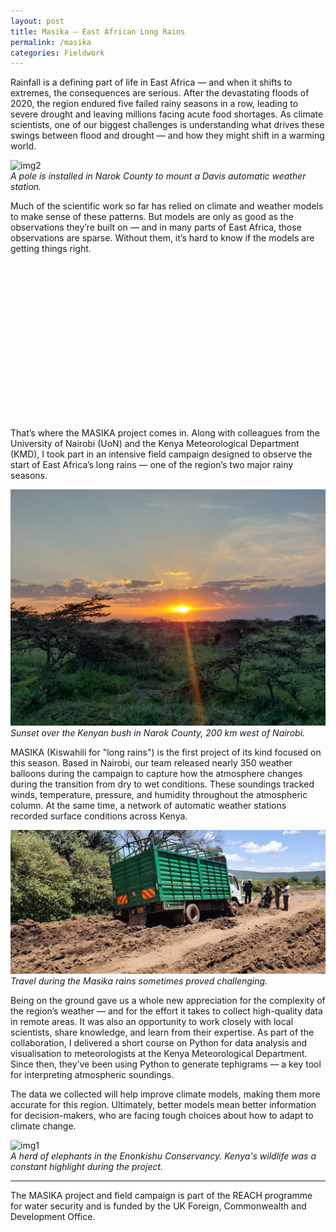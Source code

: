 ```yaml
---
layout: post
title: Masika – East African Long Rains
permalink: /masika
categories: Fieldwork
---
```


Rainfall is a defining part of life in East Africa — and when it shifts to extremes, the consequences are serious. After the devastating floods of 2020, the region endured five failed rainy seasons in a row, leading to severe drought and leaving millions facing acute food shortages. As climate scientists, one of our biggest challenges is understanding what drives these swings between flood and drought — and how they might shift in a warming world.

![img2](/assets/masika/20240306_154619.jpg)  
*A pole is installed in Narok County to mount a Davis automatic weather station.*

Much of the scientific work so far has relied on climate and weather models to make sense of these patterns. But models are only as good as the observations they’re built on — and in many parts of East Africa, those observations are sparse. Without them, it’s hard to know if the models are getting things right.


<link rel="stylesheet" href="https://unpkg.com/leaflet@1.9.4/dist/leaflet.css" crossorigin="" />
<script src="https://unpkg.com/leaflet@1.9.4/dist/leaflet.js" crossorigin=""></script>

<div id="map" style="height: 250px; width: 100%; margin-top: 1em;"></div>

<script>
document.addEventListener("DOMContentLoaded", function () {
  var map = L.map('map').setView([-1, 36], 5);
  L.tileLayer('https://tile.openstreetmap.org/{z}/{x}/{y}.png', {
    attribution: '© OpenStreetMap contributors'
  }).addTo(map); 
  // Define custom red and green icons
  var greenIcon = new L.Icon({
    iconUrl: 'https://raw.githubusercontent.com/pointhi/leaflet-color-markers/master/img/marker-icon-green.png',
    shadowUrl: 'https://unpkg.com/leaflet@1.9.4/dist/images/marker-shadow.png',
    iconSize: [25, 41],
    iconAnchor: [12, 41],
    popupAnchor: [1, -34],
    shadowSize: [41, 41]
  });

  // Apply colored markers
  L.marker([-1.3017356968419074, 36.75909548498224], { icon: greenIcon }).addTo(map)
    .bindPopup('KMD Dagoretti Corner');
});
</script>

That’s where the MASIKA project comes in. Along with colleagues from the University of Nairobi (UoN) and the Kenya Meteorological Department (KMD), I took part in an intensive field campaign designed to observe the start of East Africa’s long rains — one of the region’s two major rainy seasons.

![img3](/assets/masika/20240311_184219.jpg)  
*Sunset over the Kenyan bush in Narok County, 200 km west of Nairobi.*

MASIKA (Kiswahili for "long rains") is the first project of its kind focused on this season. Based in Nairobi, our team released nearly 350 weather balloons during the campaign to capture how the atmosphere changes during the transition from dry to wet conditions. These soundings tracked winds, temperature, pressure, and humidity throughout the atmospheric column. At the same time, a network of automatic weather stations recorded surface conditions across Kenya.

![img4](/assets/masika/IMG-20240303-WA0006.jpg)  
*Travel during the Masika rains sometimes proved challenging.*

Being on the ground gave us a whole new appreciation for the complexity of the region’s weather — and for the effort it takes to collect high-quality data in remote areas. It was also an opportunity to work closely with local scientists, share knowledge, and learn from their expertise. As part of the collaboration, I delivered a short course on Python for data analysis and visualisation to meteorologists at the Kenya Meteorological Department. Since then, they’ve been using Python to generate tephigrams — a key tool for interpreting atmospheric soundings.

The data we collected will help improve climate models, making them more accurate for this region. Ultimately, better models mean better information for decision-makers, who are facing tough choices about how to adapt to climate change.

![img1](/assets/masika/20240303_160530.jpg)  
*A herd of elephants in the Enonkishu Conservancy. Kenya's wildlife was a constant highlight during the project.*

---

The MASIKA project and field campaign is part of the REACH programme for water security and is funded by the UK Foreign, Commonwealth and Development Office.
